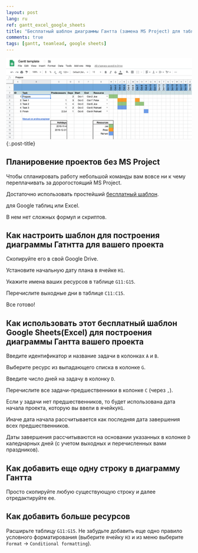 ```yaml
---
layout: post
lang: ru
ref: gantt_excel_google_sheets
title: "Бесплатный шаблон диаграммы Гантта (замена MS Project) для таблиц Google или Excel"
comments: true
tags: [gantt, teamlead, google sheets]
---
```

![](/images/gantt-template.png){:.post-title}

## Планировение проектов без MS Project

Чтобы спланировать работу небольшой команды вам вовсе ни к чему 
переплачивать за дорогостоящий MS Project.

Достаточно использовать простейший
[бесплатный шаблон](https://docs.google.com/spreadsheets/d/1BYKeYAow1r19hAtiLpTRBtArD4UIKPFw0IRmMh1LJ9g/edit?usp=sharing).

для Google таблиц или Excel.

В нем нет сложных формул и скриптов.

## Как настроить шаблон для построения диаграммы Гатнтта для вашего проекта

Скопируйте его в свой Google Drive.

Установите начальную дату плана в ячейке `H1`.

Укажите имена ваших ресурсов в таблице `G11:G15`.

Перечислите выходные дни в таблице `C11:C15`.

Все готово!

## Как использовать этот бесплатный шаблон Google Sheets(Excel) для построения диаграммы Гантта вашего проекта

Введите идентификатор и название задачи в колонках `A` и `B`.

Выберите ресурс из выпадающего списка в колонке `G`.

Введите число дней на задачу в колонку `D`.

Перечислите все задачи-предшественники в колонке `C` (через `,`).

Если у задачи нет предшественников, то будет использована дата начала
 проекта, которую вы ввели в ячейку`H1`.

Иначе дата начала рассчитывается как последняя дата завершения всех предшественников.

Даты завершения рассчитываются на основании указанных в колонке `D` каледнарных дней 
(с учетом выходных и перечисленных вами праздников).

## Как добавить еще одну строку в диаграмму Гантта

Просто скопируйте любую существующую строку и далее отредактируйте ее.

## Как добавить больше ресурсов

Расширьте таблицу `G11:G15`. Не забудьте добавить еще одно правило
 условного форматирования (выберите ячейку 
`H3` и из меню выберите `Format` -> `Conditional formatting`).
